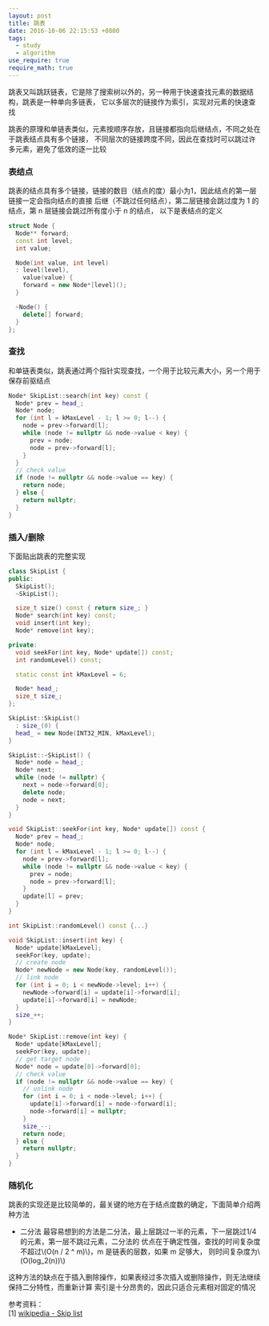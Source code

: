 ```yaml
---
layout: post
title: 跳表
date: 2016-10-06 22:15:53 +0800
tags:
  - study
  - algorithm
use_require: true
require_math: true
---
```


跳表又叫跳跃链表，它是除了搜索树以外的，另一种用于快速查找元素的数据结构，跳表是一种单向多链表，
它以多层次的链接作为索引，实现对元素的快速查找

跳表的原理和单链表类似，元素按顺序存放，且链接都指向后继结点，不同之处在于跳表结点具有多个链接，
不同层次的链接跨度不同，因此在查找时可以跳过许多元素，避免了低效的逐一比较

### 表结点
跳表的结点具有多个链接，链接的数目（结点的度）最小为1，因此结点的第一层链接一定会指向结点的直接
后继（不跳过任何结点），第二层链接会跳过度为 1 的结点，第 n 层链接会跳过所有度小于 n 的结点，
以下是表结点的定义

```cpp
struct Node {
  Node** forward;
  const int level;
  int value;

  Node(int value, int level)
  : level(level),
    value(value) {
    forward = new Node*[level]();
  }

  ~Node() {
    delete[] forward;
  }
};
```

### 查找
和单链表类似，跳表通过两个指针实现查找，一个用于比较元素大小，另一个用于保存前驱结点

```cpp
Node* SkipList::search(int key) const {
  Node* prev = head_;
  Node* node;
  for (int l = kMaxLevel - 1; l >= 0; l--) {
    node = prev->forward[l];
    while (node != nullptr && node->value < key) {
      prev = node;
      node = prev->forward[l];
    }
  }
  // check value
  if (node != nullptr && node->value == key) {
    return node;
  } else {
    return nullptr;
  }
}
```

### 插入/删除
下面贴出跳表的完整实现

```cpp
class SkipList {
public:
  SkipList();
  ~SkipList();

  size_t size() const { return size_; }
  Node* search(int key) const;
  void insert(int key);
  Node* remove(int key);

private:
  void seekFor(int key, Node* update[]) const;
  int randomLevel() const;

  static const int kMaxLevel = 6;

  Node* head_;
  size_t size_;
};
```

```cpp
SkipList::SkipList()
  : size_(0) {
  head_ = new Node(INT32_MIN, kMaxLevel);
}

SkipList::~SkipList() {
  Node* node = head_;
  Node* next;
  while (node != nullptr) {
    next = node->forward[0];
    delete node;
    node = next;
  }
}

void SkipList::seekFor(int key, Node* update[]) const {
  Node* prev = head_;
  Node* node;
  for (int l = kMaxLevel - 1; l >= 0; l--) {
    node = prev->forward[l];
    while (node != nullptr && node->value < key) {
      prev = node;
      node = prev->forward[l];
    }
    update[l] = prev;
  }
}

int SkipList::randomLevel() const {...}

void SkipList::insert(int key) {
  Node* update[kMaxLevel];
  seekFor(key, update);
  // create node
  Node* newNode = new Node(key, randomLevel());
  // link node
  for (int i = 0; i < newNode->level; i++) {
    newNode->forward[i] = update[i]->forward[i];
    update[i]->forward[i] = newNode;
  }
  size_++;
}

Node* SkipList::remove(int key) {
  Node* update[kMaxLevel];
  seekFor(key, update);
  // get target node
  Node* node = update[0]->forward[0];
  // check value
  if (node != nullptr && node->value == key) {
    // unlink node
    for (int i = 0; i < node->level; i++) {
      update[i]->forward[i] = node->forward[i];
      node->forward[i] = nullptr;
    }
    size_--;
    return node;
  } else {
    return nullptr;
  }
}
```

### 随机化
跳表的实现还是比较简单的，最关键的地方在于结点度数的确定，下面简单介绍两种方法

* 二分法
最容易想到的方法是二分法，最上层跳过一半的元素，下一层跳过1/4的元素，第一层不跳过元素，二分法的
优点在于确定性强，查找的时间复杂度不超过\\(O(n / 2 ^ m)\\)，m 是链表的层数，如果 m 足够大，
则时间复杂度为\\(O(log_2(n))\\)

这种方法的缺点在于插入删除操作，如果表经过多次插入或删除操作，则无法继续保持二分特性，而重新计算
索引是十分昂贵的，因此只适合元素相对固定的情况

参考资料：  
[1] [wikipedia - Skip list](https://en.wikipedia.org/wiki/Skip_list)  
